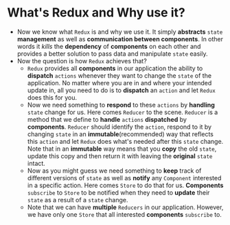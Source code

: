 # What's Redux and Why use it?
* Now we know what ` Redux ` is and why we use it. It simply **abstracts** ` state ` **management** as well as **communication between components**. In other words it *kills* the **dependency** of **components** on each other and provides a better solution to pass data and manipulate ` state ` easily.
* Now the question is how ` Redux ` achieves that?
    * ` Redux ` provides all **components** in our application the ability to **dispatch** ` actions ` whenever they want to change the ` state ` of the application. No matter where you are in and where your intended update in, all you need to do is to **dispatch** an ` action ` and let ` Redux ` does this for you.
    * Now we need something to **respond** to these ` actions ` by **handling** ` state ` change for us. Here comes ` Reducer ` to the scene. ` Reducer ` is a method that we define to **handle** ` actions ` **dispatched** by **components**. ` Reducer ` should identify the ` action `, respond to it by changing ` state ` in an **immutable**(recommended) way that reflects this ` action ` and let ` Redux ` does what's needed after this ` state ` change. Note that in an **immutable** way means that you **copy** the old ` state `, update this copy and then return it with leaving the **original** ` state ` intact.
    * Now as you might guess we need something to **keep** track of different versions of ` state ` as well as **notify** any ` Component ` interested in a specific action. Here comes ` Store ` to do that for us. **Components** ` subscribe ` to ` Store ` to be notified when they need to **update** their ` state ` as a result of a ` state ` change.  
    * Note that we can have **multiple** ` Reducers ` in our application. However, we have only one ` Store ` that all interested **components** ` subscribe ` to.        
